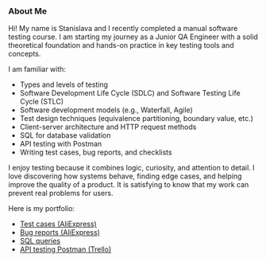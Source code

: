 ### About Me
Hi! My name is Stanislava and I recently completed a manual software testing course.
I am starting my journey as a Junior QA Engineer with a solid theoretical foundation and hands-on practice in key testing tools and concepts.

I am familiar with:

- Types and levels of testing
- Software Development Life Cycle (SDLC) and Software Testing Life Cycle (STLC)
- Software development models (e.g., Waterfall, Agile)
- Test design techniques (equivalence partitioning, boundary value, etc.)
- Client-server architecture and HTTP request methods
- SQL for database validation
- API testing with Postman
- Writing test cases, bug reports, and checklists

I enjoy testing because it combines logic, curiosity, and attention to detail.
I love discovering how systems behave, finding edge cases, and helping improve the quality of a product. It is satisfying to know that my work can prevent real problems for users.

Here is my portfolio:
- [Test cases (AliExpress)](https://docs.google.com/spreadsheets/d/1RukkrOFqF9rLXVNlCzyqDrSvo3f9_b-C2qH9Pq32b5E/edit?usp=sharing "title")
- [Bug reports (AliExpress)](https://docs.google.com/spreadsheets/d/1iLYEeBW1JPTPNyX-qdCor1-XSoGYgo9XDi-M4oQDO9o/edit?usp=sharing "title")
- [SQL queries](https://docs.google.com/spreadsheets/d/1BOaOp9Rep_2pHCPQUtEL3optDbdqaWFhqocRcJehJwY/edit?usp=sharing "title")
- [API testing Postman (Trello)](https://docs.google.com/spreadsheets/d/1fLQCkLY653rd91lc8JpiPO4lv5WGuGdz48ry4KbEQBs/edit?usp=sharing "title")